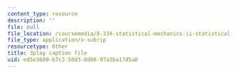 ```yaml
---
content_type: resource
description: ''
file: null
file_location: /coursemedia/8-334-statistical-mechanics-ii-statistical-physics-of-fields-spring-2014/ed5e3609b7c350d38d8697a3ba17d5a0_Rv1UBrGVGFk.vtt
file_type: application/x-subrip
resourcetype: Other
title: 3play caption file
uid: ed5e3609-b7c3-50d3-8d86-97a3ba17d5a0
---
```

